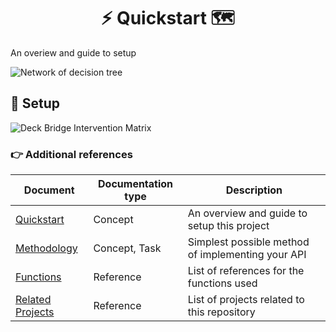 <h1 align='center'>
⚡️ Quickstart 🗺
</h1>

An overiew and guide to setup

![Network of decision tree](images/hexagon-actuarial.png)

## 🍴 Setup

![Deck Bridge Intervention Matrix](assets/intervention-matrix.png)

### 👉 Additional references
| Document      | Documentation type | Description |
| ------------- | ------------------ | ----------- |
| [Quickstart](docs/quickstart.md) | Concept | An overview and guide to setup this project |
| [Methodology](docs/methodology.md) | Concept, Task | Simplest possible method of implementing your API |
| [Functions](docs/functions.md) | Reference | List of references for the functions used|
| [Related Projects](docs/related-projects.md) | Reference | List of projects related to this repository |


